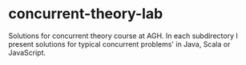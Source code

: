 # concurrent-theory-lab
Solutions for concurrent theory course at AGH. In each subdirectory I present solutions for typical concurrent problems'  in Java, Scala or JavaScript.